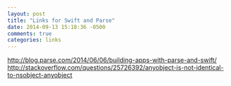 ```yaml
---
layout: post
title: "Links for Swift and Parse"
date: 2014-09-13 15:18:36 -0500
comments: true
categories: links
---
```



http://blog.parse.com/2014/06/06/building-apps-with-parse-and-swift/
http://stackoverflow.com/questions/25726392/anyobject-is-not-identical-to-nsobject-anyobject